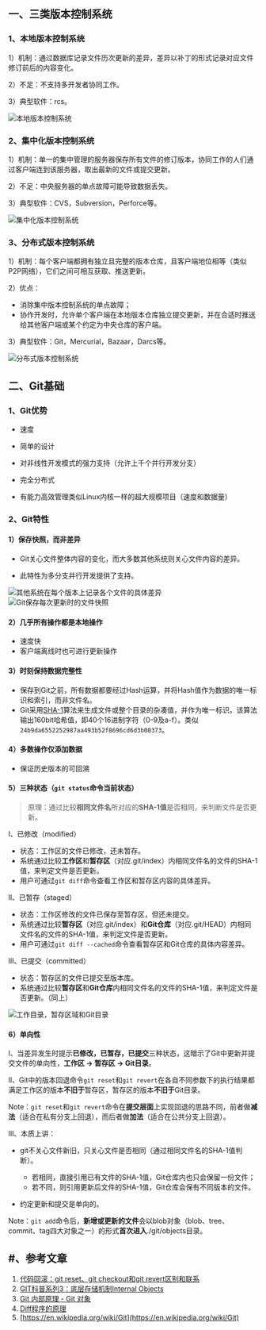 <!-- date: 2018.01.15 22:33 -->
## 一、三类版本控制系统

### 1、本地版本控制系统

1）机制：通过数据库记录文件历次更新的差异，差异以补丁的形式记录对应文件修订前后的内容变化。

2）不足：不支持多开发者协同工作。

3）典型软件：rcs。

<img src="pic/1240-20210115031556381.png" title="" alt="本地版本控制系统" data-align="center">

### 2、集中化版本控制系统

1）机制：单一的集中管理的服务器保存所有文件的修订版本，协同工作的人们通过客户端连到该服务器，取出最新的文件或提交更新。

2）不足：中央服务器的单点故障可能导致数据丢失。

3）典型软件：CVS，Subversion，Perforce等。

<img src="pic/1240-20210115031556281.png" title="" alt="集中化版本控制系统" data-align="center">

### 3、分布式版本控制系统

1）机制：每个客户端都拥有独立且完整的版本仓库，且客户端地位相等（类似P2P网络），它们之间可相互获取、推送更新。

2）优点：

* 消除集中版本控制系统的单点故障；
* 协作开发时，允许单个客户端在本地版本仓库独立提交更新，并在合适时推送给其他客户端或某个约定为中央仓库的客户端。

3）典型软件：Git，Mercurial，Bazaar，Darcs等。

<img src="pic/1240-20210115031556296.png" title="" alt="分布式版本控制系统" data-align="center">

## 二、Git基础

### 1、Git优势

* 速度

* 简单的设计

* 对非线性开发模式的强力支持（允许上千个并行开发分支）

* 完全分布式

* 有能力高效管理类似Linux内核一样的超大规模项目（速度和数据量）
  
### 2、Git特性
  
#### 1）保存快照，而非差异

* Git关心文件整体内容的变化，而大多数其他系统则关心文件内容的差异。

* 此特性为多分支并行开发提供了支持。

<img src="pic/540-20210115031556223.png" title="" alt="其他系统在每个版本上记录各个文件的具体差异" data-align="center">

<img src="pic/540-20210115031556206.png" title="" alt="Git保存每次更新时的文件快照" data-align="center">

#### 2）几乎所有操作都是本地操作

* 速度快
* 客户端离线时也可进行更新操作

#### 3）时刻保持数据完整性

* 保存到Git之前，所有数据都要经过Hash运算，并将Hash值作为数据的唯一标识和索引，而非文件名。
* Git采用[SHA-1](https://baike.baidu.com/item/SHA-1/1699692?fr=aladdin)算法来生成文件或整个目录的杂凑值，并作为唯一标识。该算法输出160bit哈希值，即40个16进制字符（0-9及a-f）。类似`24b9da6552252987aa493b52f8696cd6d3b00373`。

#### 4）多数操作仅添加数据

* 保证历史版本的可回溯

#### 5）三种状态（`git status`命令当前状态）

> 原理：通过比较**相同文件名**所对应的**SHA-1值**是否相同，来判断文件是否更新。

I、已修改（modified）

* 状态：工作区的文件已修改，还未暂存。
* 系统通过比较**工作区**和**暂存区**（对应.git/index）内相同文件名的文件的SHA-1值，来判定文件是否更新。
* 用户可通过`git diff`命令查看工作区和暂存区内容的具体差异。

II、已暂存（staged）

* 状态：工作区修改的文件已保存至暂存区，但还未提交。
* 系统通过比较**暂存区**（对应.git/index）和**Git仓库**（对应.git/HEAD）内相同文件名的文件的SHA-1值，来判定文件是否更新。
* 用户可通过`git diff --cached`命令查看暂存区和Git仓库的具体内容差异。

III、已提交（committed）

* 状态：暂存区的文件已提交至版本库。
* 系统通过比较**暂存区**和**Git仓库**内相同文件名的文件的SHA-1值，来判定文件是否更新。（同上）

![工作目录，暂存区域和Git目录](pic/540.png)

#### 6）单向性

I、当差异发生时提示**已修改，已暂存，已提交**三种状态，这暗示了Git中更新并提交文件的单向性，**工作区 → 暂存区 → Git目录**。

II、Git中的版本回退命令`git reset`和`git revert`在各自不同参数下的执行结果都满足工作区的版本**不旧于**暂存区，暂存区的版本**不旧于**Git目录。

Note：`git reset`和`git revert`命令在**提交层面**上实现回退的思路不同，前者做**减法**（适合在私有分支上回退），而后者做**加法**（适合在公共分支上回退）。

III、本质上讲：

* git不关心文件新旧，只关心文件是否相同（通过相同文件名的SHA-1值判断）。
  
    * 若相同，直接引用已有文件的SHA-1值，Git仓库内也只会保留一份文件；
    * 若不同，则引用更新后文件的SHA-1值，Git仓库会保有不同版本的文件。

* 约定更新和提交是单向的。

Note：`git add`命令后，**新增或更新的文件**会以blob对象（blob、tree、commit、tag四大对象之一）的形式**首次进入**./git/objects目录。

## #、参考文章

1. [代码回滚：git reset、git checkout和git revert区别和联系](http://www.cnblogs.com/houpeiyong/p/5890748.html)
2. [GIT科普系列3：底层存储机制Internal Objects](http://blog.csdn.net/zssureqh/article/details/52136946)
3. [Git 内部原理 - Git 对象](https://git-scm.com/book/zh/v2/Git-%E5%86%85%E9%83%A8%E5%8E%9F%E7%90%86-Git-%E5%AF%B9%E8%B1%A1)
4. [Diff程序的原理](http://blog.csdn.net/wishfly/article/details/2043180)
5. [https://en.wikipedia.org/wiki/Git](https://en.wikipedia.org/wiki/Git)
